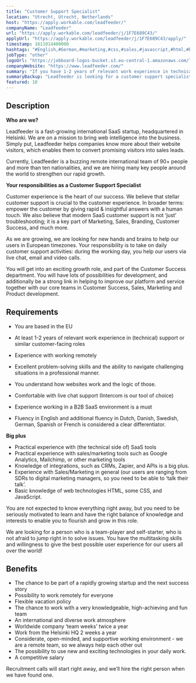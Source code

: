 ```yaml
---
title: "Customer Support Specialist"
location: "Utrecht, Utrecht, Netherlands"
host: "https://apply.workable.com/leadfeeder/"
companyName: "Leadfeeder"
url: "https://apply.workable.com/leadfeeder/j/1F7E689C43/"
applyUrl: "https://apply.workable.com/leadfeeder/j/1F7E689C43/apply/"
timestamp: 1611014400000
hashtags: "#English,#German,#marketing,#css,#sales,#javascript,#html,#branding,#management,#office,#analysis"
jobType: "other"
logoUrl: "https://jobboard-logos-bucket.s3.eu-central-1.amazonaws.com/leadfeeder"
companyWebsite: "https://www.leadfeeder.com/"
summary: "If you have 1-2 years of relevant work experience in technical support, consider applying to Leadfeeder's job post for a new customer support specialist."
summaryBackup: "Leadfeeder is looking for a customer support specialist that has experience in: #css, #marketing, #sales."
featured: 10
---
```


## Description

**Who are we?**

Leadfeeder is a fast-growing international SaaS startup, headquartered in Helsinki. We are on a mission to bring web intelligence into the business. Simply put, Leadfeeder helps companies know more about their website visitors, which enables them to convert promising visitors into sales leads.

Currently, Leadfeeder is a buzzing remote international team of 90+ people and more than ten nationalities, and we are hiring many key people around the world to strengthen our rapid growth.

**Your responsibilities as a Customer Support Specialist**

Customer experience is the heart of our success. We believe that stellar customer support is crucial to the customer experience. In broader terms: empower the customer by giving rapid & insightful answers with a human touch. We also believe that modern SaaS customer support is not ‘just’ troubleshooting; it is a key part of Marketing, Sales, Branding, Customer Success, and much more.

As we are growing, we are looking for new hands and brains to help our users in European timezones. Your responsibility is to take on daily customer support activities: during the working day, you help our users via live chat, email and video calls.

You will get into an exciting growth role, and part of the Customer Success department. You will have lots of possibilities for development, and additionally be a strong link in helping to improve our platform and service together with our core teams in Customer Success, Sales, Marketing and Product development.

## Requirements

*   You are based in the EU
*   At least 1-2 years of relevant work experience in (technical) support or similar customer-facing roles
*   Experience with working remotely
*   Excellent problem-solving skills and the ability to navigate challenging situations in a professional manner.
*   You understand how websites work and the logic of those.
*   Comfortable with live chat support (Intercom is our tool of choice)
*   Experience working in a B2B SaaS environment is a must

*   Fluency in English and additional fluency in Dutch, Danish, Swedish, German, Spanish or French is considered a clear differentiator.

**Big plus**

*   Practical experience with (the technical side of) SaaS tools
*   Practical experience with sales/marketing tools such as Google Analytics, Mailchimp, or other marketing tools
*   Knowledge of integrations, such as CRMs, Zapier, and APIs is a big plus.
*   Experience with Sales/Marketing in general (our users are ranging from SDRs to digital marketing managers, so you need to be able to ‘talk their talk’.
*   Basic knowledge of web technologies HTML, some CSS, and JavaScript.

You are not expected to know everything right away, but you need to be seriously motivated to learn and have the right balance of knowledge and interests to enable you to flourish and grow in this role.

We are looking for a person who is a team-player and self-starter, who is not afraid to jump right in to solve issues. You have the multitasking skills and willingness to give the best possible user experience for our users all over the world!

## Benefits

*   The chance to be part of a rapidly growing startup and the next success story
*   Possibility to work remotely for everyone
*   Flexible vacation policy
*   The chance to work with a very knowledgeable, high-achieving and fun team
*   An international and diverse work atmosphere
*   Worldwide company ‘team weeks’ twice a year
*   Work from the Helsinki HQ 2 weeks a year
*   Considerate, open-minded, and supportive working environment - we are a remote team, so we always help each other out
*   The possibility to use new and exciting technologies in your daily work.
*   A competitive salary

Recruitment calls will start right away, and we’ll hire the right person when we have found one.
